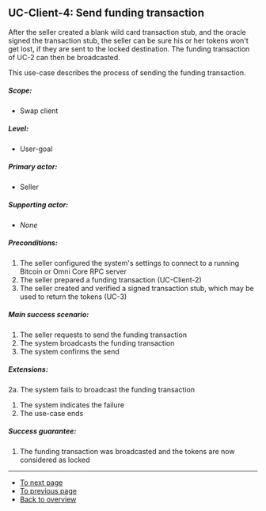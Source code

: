 UC-Client-4: Send funding transaction
-------------------------------------

  After the seller created a blank wild card transaction stub, and
  the oracle signed the transaction stub, the seller can be sure his or
  her tokens won't get lost, if they are sent to the locked
  destination. The funding transaction of UC-2 can then be broadcasted.

  This use-case describes the process of sending the funding
  transaction.

##### Scope:

- Swap client

##### Level:

- User-goal

##### Primary actor:

- Seller

##### Supporting actor:

- *None*

##### Preconditions:

  1. The seller configured the system's settings to connect to a running Bitcoin or Omni Core RPC server
  2. The seller prepared a funding transaction (UC-Client-2)
  3. The seller created and verified a signed transaction stub, which may be used to return the tokens (UC-3)

##### Main success scenario:

  1. The seller requests to send the funding transaction
  2. The system broadcasts the funding transaction
  3. The system confirms the send

##### Extensions:

2a. The system fails to broadcast the funding transaction

  1. The system indicates the failure
  2. The use-case ends

##### Success guarantee:

  1. The funding transaction was broadcasted and the tokens are now considered as locked

---

- [To next page](uc-client-5_unlock_tokens.md)
- [To previous page](uc-client-3_sign_transaction_stub.md)
- [Back to overview](README.md)
